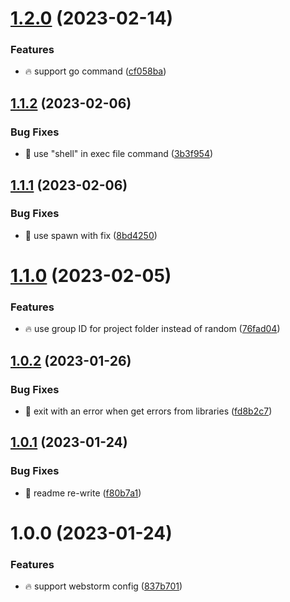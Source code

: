# [1.2.0](https://github.com/Exlint/cli/compare/v1.1.2...v1.2.0) (2023-02-14)


### Features

* 🔥 support go command ([cf058ba](https://github.com/Exlint/cli/commit/cf058ba89977ed20cc40b15dc350fef167c7d2d5))

## [1.1.2](https://github.com/Exlint/cli/compare/v1.1.1...v1.1.2) (2023-02-06)


### Bug Fixes

* 🐞 use "shell" in exec file command ([3b3f954](https://github.com/Exlint/cli/commit/3b3f95438998eef4d9dc0a35fc7051ac79ec5da6))

## [1.1.1](https://github.com/Exlint/cli/compare/v1.1.0...v1.1.1) (2023-02-06)


### Bug Fixes

* 🐞 use spawn with fix ([8bd4250](https://github.com/Exlint/cli/commit/8bd42504c62e8287188c8c00236d6dbc77cee9b3))

# [1.1.0](https://github.com/Exlint/cli/compare/v1.0.2...v1.1.0) (2023-02-05)


### Features

* 🔥 use group ID for project folder instead of random ([76fad04](https://github.com/Exlint/cli/commit/76fad0454102ec95f3ae907562729d5c45fb270e))

## [1.0.2](https://github.com/Exlint/cli/compare/v1.0.1...v1.0.2) (2023-01-26)


### Bug Fixes

* 🐞 exit with an error when get errors from libraries ([fd8b2c7](https://github.com/Exlint/cli/commit/fd8b2c75638ea15e07fd1bb4bc9df1ddf882deca))

## [1.0.1](https://github.com/Exlint/cli/compare/v1.0.0...v1.0.1) (2023-01-24)


### Bug Fixes

* 🐞 readme re-write ([f80b7a1](https://github.com/Exlint/cli/commit/f80b7a1ff2d89a3c34f25dd056c5116e9df7f8b9))

# 1.0.0 (2023-01-24)


### Features

* 🔥 support webstorm config ([837b701](https://github.com/Exlint/cli/commit/837b7017ae84401f80dddafb69784534743d6532))
